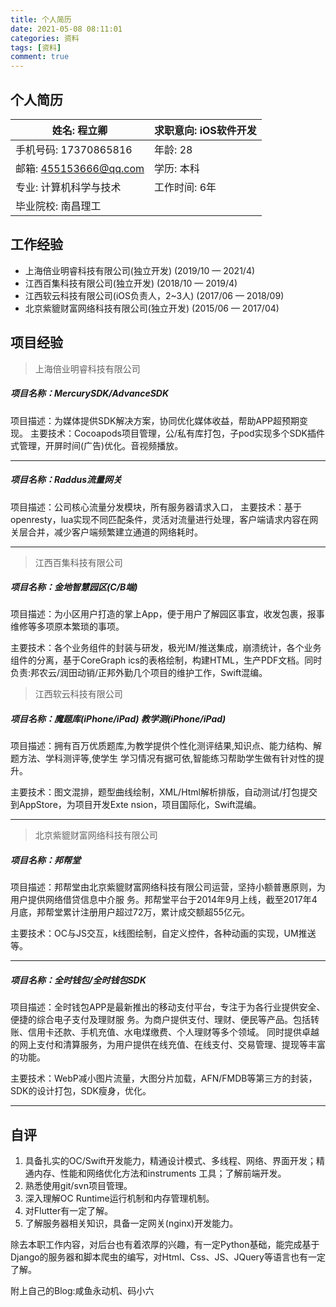 ```yaml
---
title: 个人简历
date: 2021-05-08 08:11:01
categories: 资料
tags: [资料]
comment: true
---
```


## 个人简历


| 姓名: 程立卿              | 求职意向: iOS软件开发 |
|----------------------|---------------|
| 手机号码: 17370865816    | 年龄: 28        |
| 邮箱: 455153666@qq.com | 学历: 本科        |
| 专业: 计算机科学与技术         | 工作时间: 6年     |
| 毕业院校: 南昌理⼯           |               |

## 工作经验

* 上海倍业明睿科技有限公司(独立开发) (2019/10 — 2021/4)
* 江西百集科技有限公司(独立开发) (2018/10 — 2019/4)
* 江⻄软云科技有限公司(iOS负责人，2~3人) (2017/06 — 2018/09)
* 北京紫貔财富网络科技有限公司(独⽴开发) (2015/06 — 2017/04)

## 项目经验

> 上海倍业明睿科技有限公司

##### 项目名称：MercurySDK/AdvanceSDK

项目描述：为媒体提供SDK解决方案，协同优化媒体收益，帮助APP超预期变现。
主要技术：Cocoapods项目管理，公/私有库打包，子pod实现多个SDK插件式管理，开屏时间(广告)优化。音视频播放。

---

##### 项目名称：Raddus流量网关

项目描述：公司核心流量分发模块，所有服务器请求入口，
主要技术：基于openresty，lua实现不同匹配条件，灵活对流量进行处理，客户端请求内容在网关层合并，减少客户端频繁建立通道的网络耗时。

---

> 江⻄百集科技有限公司

##### 项目名称：金地智慧园区(C/B端)

项目描述：为小区用户打造的掌上App，便于用户了解园区事宜，收发包裹，报事维修等多项原本繁琐的事项。 

主要技术：各个业务组件的封装与研发，极光IM/推送集成，崩溃统计，各个业务组件的分离，基于CoreGraph ics的表格绘制，构建HTML，生产PDF文档。同时负责:邦农云/润田动销/正邦外勤几个项目的维护工作，Swift混编。



> 江⻄软云科技有限公司

##### 项目名称：魔题库(iPhone/iPad) 教学测(iPhone/iPad)
项目描述：拥有百万优质题库,为教学提供个性化测评结果,知识点、能力结构、解题方法、学科测评等,使学生 学习情况有据可依,智能练习帮助学生做有针对性的提升。

主要技术：图文混排，题型曲线绘制，XML/Html解析排版，自动测试/打包提交到AppStore，为项目开发Exte nsion，项目国际化，Swift混编。

---


> 北京紫貔财富网络科技有限公司

##### 项目名称：邦帮堂

项目描述：邦帮堂由北京紫貔财富网络科技有限公司运营，坚持小额普惠原则，为用户提供网络借贷信息中介服 务。邦帮堂平台于2014年9月上线，截至2017年4月底，邦帮堂累计注册用户超过72万，累计成交额超55亿元。

主要技术：OC与JS交互，k线图绘制，自定义控件，各种动画的实现，UM推送等。

---

##### 项目名称：全时钱包/全时钱包SDK

项目描述：全时钱包APP是最新推出的移动支付平台，专注于为各行业提供安全、便捷的综合电子支付及理财服 务。为商户提供支付、理财、便民等产品。包括转账、信用卡还款、手机充值、水电煤缴费、个人理财等多个领域。 同时提供卓越的网上支付和清算服务，为用户提供在线充值、在线支付、交易管理、提现等丰富的功能。

主要技术：WebP减小图片流量，大图分片加载，AFN/FMDB等第三方的封装，SDK的设计打包，SDK瘦身，优化。

---

## 自评

1. 具备扎实的OC/Swift开发能力，精通设计模式、多线程、网络、界面开发；精通内存、性能和网络优化方法和instruments 工具；了解前端开发。
2. 熟悉使用git/svn项目管理。
3. 深入理解OC Runtime运行机制和内存管理机制。
4. 对Flutter有一定了解。
5. 了解服务器相关知识，具备一定网关(nginx)开发能力。

除去本职工作内容，对后台也有着浓厚的兴趣，有一定Python基础，能完成基于Django的服务器和脚本爬虫的编写，对Html、Css、JS、JQuery等语言也有一定了解。


附上自己的Blog:咸鱼永动机、码小六
